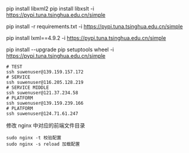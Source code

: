 pip install libxml2 pip install libxslt -i https://pypi.tuna.tsinghua.edu.cn/simple

pip install -r requirements.txt -i https://pypi.tuna.tsinghua.edu.cn/simple

pip install lxml==4.9.2 -i https://pypi.tuna.tsinghua.edu.cn/simple

pip install --upgrade pip setuptools wheel -i https://pypi.tuna.tsinghua.edu.cn/simple


```shell
# TEST
ssh suwenuser@139.159.157.172 
# SERVICE
ssh suwenuser@116.205.128.219
# SERVICE MIDDLE
ssh suwenuser@121.37.234.58
# PLATFORM
ssh suwenuser@139.159.239.166
# PLATFORM
ssh suwenuser@124.71.61.247
```


修改 nginx 中对应的前端文件目录
```shell
sudo nginx -t 校验配置
sudo nginx -s reload 加载配置
```